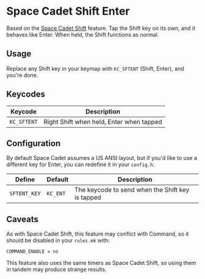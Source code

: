 # Space Cadet Shift Enter

Based on the [Space Cadet Shift](feature_space_cadet.md) feature. Tap the Shift key on its own, and it behaves like Enter. When held, the Shift functions as normal.

## Usage

Replace any Shift key in your keymap with `KC_SFTENT` (Shift, Enter), and you're done.

## Keycodes

|Keycode    |Description                             |
|-----------|----------------------------------------|
|`KC_SFTENT`|Right Shift when held, Enter when tapped|

## Configuration

By default Space Cadet assumes a US ANSI layout, but if you'd like to use a different key for Enter, you can redefine it in your `config.h`:

|Define      |Default |Description                                     |
|------------|--------|------------------------------------------------|
|`SFTENT_KEY`|`KC_ENT`|The keycode to send when the Shift key is tapped|

## Caveats

As with Space Cadet Shift, this feature may conflict with Command, so it should be disabled in your `rules.mk` with:

```make
COMMAND_ENABLE = no
```

This feature also uses the same timers as Space Cadet Shift, so using them in tandem may produce strange results.
